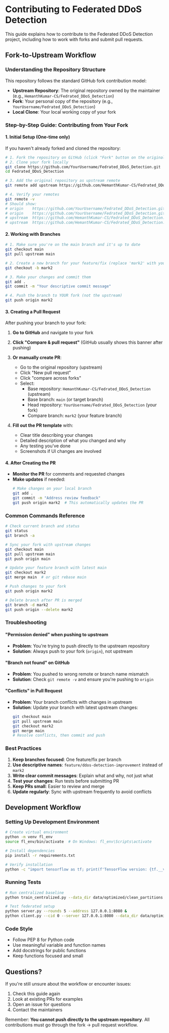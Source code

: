 # Contributing to Federated DDoS Detection

This guide explains how to contribute to the Federated DDoS Detection project, including how to work with forks and submit pull requests.

## Fork-to-Upstream Workflow

### Understanding the Repository Structure

This repository follows the standard GitHub fork contribution model:

- **Upstream Repository**: The original repository owned by the maintainer (e.g., `HemanthKumar-CS/Fedrated_DDoS_Detection`)
- **Fork**: Your personal copy of the repository (e.g., `YourUsername/Fedrated_DDoS_Detection`)
- **Local Clone**: Your local working copy of your fork

### Step-by-Step Guide: Contributing from Your Fork

#### 1. Initial Setup (One-time only)

If you haven't already forked and cloned the repository:

```bash
# 1. Fork the repository on GitHub (click "Fork" button on the original repo)
# 2. Clone your fork locally
git clone https://github.com/YourUsername/Fedrated_DDoS_Detection.git
cd Fedrated_DDoS_Detection

# 3. Add the original repository as upstream remote
git remote add upstream https://github.com/HemanthKumar-CS/Fedrated_DDoS_Detection.git

# 4. Verify your remotes
git remote -v
# Should show:
# origin    https://github.com/YourUsername/Fedrated_DDoS_Detection.git (fetch)
# origin    https://github.com/YourUsername/Fedrated_DDoS_Detection.git (push)
# upstream  https://github.com/HemanthKumar-CS/Fedrated_DDoS_Detection.git (fetch)
# upstream  https://github.com/HemanthKumar-CS/Fedrated_DDoS_Detection.git (push)
```

#### 2. Working with Branches

```bash
# 1. Make sure you're on the main branch and it's up to date
git checkout main
git pull upstream main

# 2. Create a new branch for your feature/fix (replace 'mark2' with your branch name)
git checkout -b mark2

# 3. Make your changes and commit them
git add .
git commit -m "Your descriptive commit message"

# 4. Push the branch to YOUR fork (not the upstream)
git push origin mark2
```

#### 3. Creating a Pull Request

After pushing your branch to your fork:

1. **Go to GitHub** and navigate to your fork
2. **Click "Compare & pull request"** (GitHub usually shows this banner after pushing)
3. **Or manually create PR**:
   - Go to the original repository (upstream)
   - Click "New pull request"
   - Click "compare across forks"
   - Select:
     - Base repository: `HemanthKumar-CS/Fedrated_DDoS_Detection` (upstream)
     - Base branch: `main` (or target branch)
     - Head repository: `YourUsername/Fedrated_DDoS_Detection` (your fork)
     - Compare branch: `mark2` (your feature branch)

4. **Fill out the PR template** with:
   - Clear title describing your changes
   - Detailed description of what you changed and why
   - Any testing you've done
   - Screenshots if UI changes are involved

#### 4. After Creating the PR

- **Monitor the PR** for comments and requested changes
- **Make updates** if needed:
  ```bash
  # Make changes on your local branch
  git add .
  git commit -m "Address review feedback"
  git push origin mark2  # This automatically updates the PR
  ```

### Common Commands Reference

```bash
# Check current branch and status
git status
git branch -a

# Sync your fork with upstream changes
git checkout main
git pull upstream main
git push origin main

# Update your feature branch with latest main
git checkout mark2
git merge main  # or git rebase main

# Push changes to your fork
git push origin mark2

# Delete branch after PR is merged
git branch -d mark2
git push origin --delete mark2
```

### Troubleshooting

#### "Permission denied" when pushing to upstream
- **Problem**: You're trying to push directly to the upstream repository
- **Solution**: Always push to your fork (`origin`), not upstream

#### "Branch not found" on GitHub
- **Problem**: You pushed to wrong remote or branch name mismatch
- **Solution**: Check `git remote -v` and ensure you're pushing to `origin`

#### "Conflicts" in Pull Request
- **Problem**: Your branch conflicts with changes in upstream
- **Solution**: Update your branch with latest upstream changes:
  ```bash
  git checkout main
  git pull upstream main
  git checkout mark2
  git merge main
  # Resolve conflicts, then commit and push
  ```

### Best Practices

1. **Keep branches focused**: One feature/fix per branch
2. **Use descriptive names**: `feature/ddos-detection-improvement` instead of `mark2`
3. **Write clear commit messages**: Explain what and why, not just what
4. **Test your changes**: Run tests before submitting PR
5. **Keep PRs small**: Easier to review and merge
6. **Update regularly**: Sync with upstream frequently to avoid conflicts

## Development Workflow

### Setting Up Development Environment

```bash
# Create virtual environment
python -m venv fl_env
source fl_env/bin/activate  # On Windows: fl_env\Scripts\activate

# Install dependencies
pip install -r requirements.txt

# Verify installation
python -c "import tensorflow as tf; print(f'TensorFlow version: {tf.__version__}')"
```

### Running Tests

```bash
# Run centralized baseline
python train_centralized.py --data_dir data/optimized/clean_partitions --epochs 25

# Test federated setup
python server.py --rounds 5 --address 127.0.0.1:8080 &
python client.py --cid 0 --server 127.0.0.1:8080 --data_dir data/optimized
```

### Code Style

- Follow PEP 8 for Python code
- Use meaningful variable and function names
- Add docstrings for public functions
- Keep functions focused and small

## Questions?

If you're still unsure about the workflow or encounter issues:

1. Check this guide again
2. Look at existing PRs for examples
3. Open an issue for questions
4. Contact the maintainers

Remember: **You cannot push directly to the upstream repository**. All contributions must go through the fork → pull request workflow.